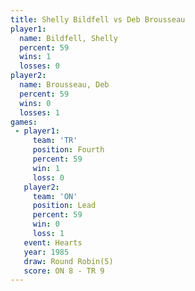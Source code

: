 ```yaml
---
title: Shelly Bildfell vs Deb Brousseau
player1:                
  name: Bildfell, Shelly
  percent: 59           
  wins: 1               
  losses: 0             
player2:                
  name: Brousseau, Deb  
  percent: 59           
  wins: 0               
  losses: 1             
games:
 - player1:          
     team: 'TR'      
     position: Fourth
     percent: 59     
     win: 1          
     loss: 0         
   player2:        
     team: 'ON'    
     position: Lead
     percent: 59   
     win: 0        
     loss: 1       
   event: Hearts       
   year: 1985          
   draw: Round Robin(5)
   score: ON 8 - TR 9  
---
```

